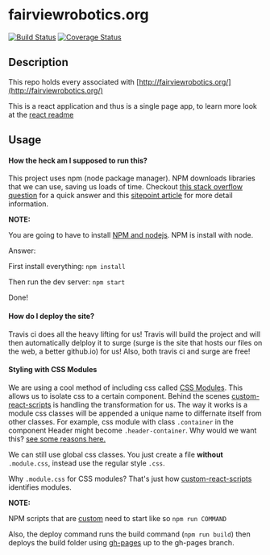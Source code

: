 # fairviewrobotics.org

[![Build Status](https://travis-ci.org/fairviewrobotics/fairviewrobotics.org.svg?branch=master)](https://travis-ci.org/fairviewrobotics/fairviewrobotics.org)
[![Coverage Status](https://coveralls.io/repos/github/fairviewrobotics/fairviewrobotics.org/badge.svg?branch=master)](https://coveralls.io/github/fairviewrobotics/fairviewrobotics.org?branch=master)

## Description

This repo holds every associated with [http://fairviewrobotics.org/](http://fairviewrobotics.org/)

This is a react application and thus is a single page app, to learn more look at the [react readme](REACT-README)

## Usage

#### How the heck am I supposed to run this?

This project uses npm (node package manager). NPM downloads libraries that we can use, saving us loads of time.
Checkout [this stack overflow question](https://stackoverflow.com/questions/31930370/what-is-npm-and-why-do-i-need-it) for a quick answer
and this [sitepoint article](https://www.sitepoint.com/beginners-guide-node-package-manager/) for more detail information.

**NOTE:**

You are going to have to install [NPM and nodejs](https://nodejs.org/en/). NPM is install with node.

Answer:

First install everything: `npm install`

Then run the dev server: `npm start`

Done!

#### How do I deploy the site?

Travis ci does all the heavy lifting for us! Travis will build the project and will then automatically delploy it to
surge (surge is the site that hosts our files on the web, a better github.io) for us! Also, both travis ci and surge are free!


#### Styling with CSS Modules

We are using a cool method of including css called [CSS Modules](https://github.com/css-modules/css-modules).
This allows us to isolate css to a certain component. Behind the scenes [custom-react-scripts](https://github.com/kitze/custom-react-scripts)
is handling the transformation for us. The way it works is a module css classes will be appended a unique name to differnate itself from other classes.
For example, css module with class `.container` in the component Header might become `.header-container`.
Why would we want this? [see some reasons here.](https://blog.pusher.com/css-modules-react/)

We can still use global css classes. You just create a file **without** `.module.css`, instead use the regular style `.css`.

Why `.module.css` for CSS modules? That's just how [custom-react-scripts](https://github.com/kitze/custom-react-scripts) identifies modules.


**NOTE:**

NPM scripts that are [custom](https://stackoverflow.com/questions/36433461/how-do-i-add-a-custom-script-to-my-package-json-file-that-runs-a-javascript-file)
need to start like so `npm run COMMAND`

Also, the deploy command runs the build command (`npm run build`) then deploys the build folder using [gh-pages](https://github.com/tschaub/gh-pages#gh-pages) up to the gh-pages branch.